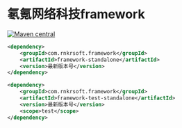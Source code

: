 # 氡氪网络科技framework
[![Maven central](https://maven-badges.herokuapp.com/maven-central/com.rnkrsoft.framework/framework-standalone/badge.svg)](http://search.maven.org/#search|ga|1|g%3A%22com.rnkrsoft.framework%22%20AND%20a%3A%22framework-standalone%22)

```xml
<dependency>
    <groupId>com.rnkrsoft.framework</groupId>
    <artifactId>framework-standalone</artifactId>
    <version>最新版本号</version>
</dependency>

<dependency>
    <groupId>com.rnkrsoft.framework</groupId>
    <artifactId>framework-test-standalone</artifactId>
    <version>最新版本号</version>
    <scope>test</scope>
</dependency>
```

